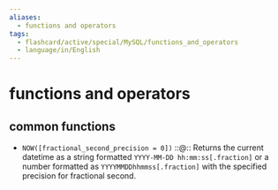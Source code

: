 ```yaml
---
aliases:
  - functions and operators
tags:
  - flashcard/active/special/MySQL/functions_and_operators
  - language/in/English
---
```


# functions and operators

## common functions

- `NOW([fractional_second_precision = 0])` ::@:: Returns the current datetime as a string formatted `YYYY-MM-DD hh:mm:ss[.fraction]` or a number formatted as `YYYYMMDDhhmmss[.fraction]` with the specified precision for fractional second.

